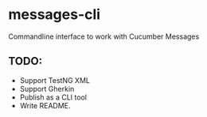 # messages-cli
Commandline interface to work with Cucumber Messages


## TODO:

 - Support TestNG XML 
 - Support Gherkin
 - Publish as a CLI tool
 - Write README.